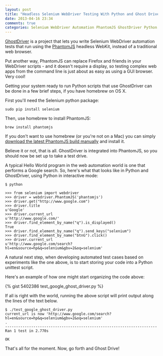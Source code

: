 ```yaml
---
layout: post
title: "Headless Selenium WebDriver Testing With Python and Ghost Driver"
date: 2013-04-16 23:34
comments: true
categories: Selenium WebDriver Automation PhantomJS GhostDriver Python Testing
---
```


<a href="https://github.com/detro/ghostdriver/">GhostDriver</a> is a project that lets you write Selenium WebDriver automation tests that run using the <a href="http://phantomjs.org/">PhantomJS</a> headless WebKit, instead of a traditional web browser.

Put another way, PhantomJS can replace Firefox and friends in your WebDriver scripts - and it doesn't require a display, so testing complex web apps from the command line is just about as easy as using a GUI browser. Very cool!

Getting your system ready to run Python scripts that use GhostDriver can be done in a few brief steps, if you have homebrew on OS X.

First you'll need the Selenium python package:

```
sudo pip install selenium
```

Then, use homebrew to install PhantomJS:

```
brew install phantomjs
```

If you don't want to use homebrew (or you're not on a Mac) you can simply <a href="http://phantomjs.org/download.html">download the latest PhantomJS build manually</a> and install it.

Believe it or not, that is all. GhostDriver is integrated into PhantomJS, so you should now be set up to take a test drive.

A typical Hello World program in the web automation world is one that performs a Google search. So, here's what that looks like in Python and GhostDriver, using Python in interactive mode:

```
$ python

>>> from selenium import webdriver
>>> driver = webdriver.PhantomJS('phantomjs')
>>> driver.get("http://www.google.com")
>>> driver.title
u'Google'
>>> driver.current_url
u'http://www.google.com/'
>>> driver.find_element_by_name("q").is_displayed()
True
>>> driver.find_element_by_name("q").send_keys("selenium")
>>> driver.find_element_by_name("btnG").click()
>>> driver.current_url
u'http://www.google.com/search?hl=en&source=hp&q=selenium&gbv=2&oq=selenium'
```

A natural next step, when developing automated test cases based on experiments like the one above, is to start storing your code into a Python unittest script.

Here's an example of how one might start organizing the code above:

{% gist 5402386 test_google_ghost_driver.py %}

If all is right with the world, running the above script will print output along the lines of the text below.

```
$ ./test_google_ghost_driver.py
current_url is now 'http://www.google.com/search?hl=en&source=hp&q=selenium&gbv=2&oq=selenium'
.
----------------------------------------------------------------------
Ran 1 test in 2.770s

OK
```

That's all for the moment. Now, go forth and Ghost Drive!
